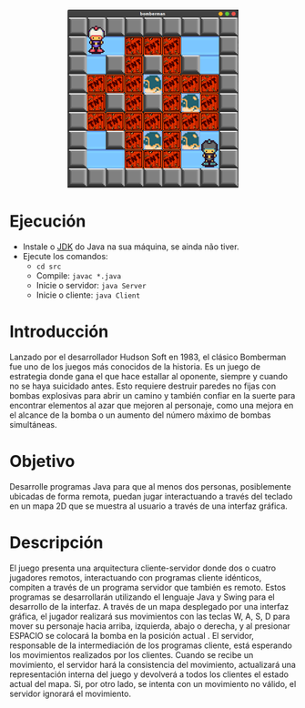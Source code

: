 <p align="center">
    <br>
    <img src="./images/play.png" width="300"/>
    </a>
    <br>
</p>

# Ejecución
- Instale o [JDK](https://www.oracle.com/technetwork/java/javase/downloads) do Java na sua máquina, se ainda não tiver.
- Ejecute los comandos:
   - `cd src`
   - Compile: `javac *.java`
   - Inicie o servidor: `java Server`
   - Inicie o cliente: `java Client`

# Introducción

Lanzado por el desarrollador Hudson Soft en 1983, el clásico Bomberman fue uno de los juegos más conocidos de la historia. Es un juego de estrategia donde gana el que hace estallar al oponente, siempre y cuando no se haya suicidado antes. Esto requiere destruir paredes no fijas con bombas explosivas para abrir un camino y también confiar en la suerte para encontrar elementos al azar que mejoren al personaje, como una mejora en el alcance de la bomba o un aumento del número máximo de bombas simultáneas.

# Objetivo

Desarrolle programas Java para que al menos dos personas, posiblemente ubicadas de forma remota, puedan jugar interactuando a través del teclado en un mapa 2D que se muestra al usuario a través de una interfaz gráfica.

# Descripción
El juego presenta una arquitectura cliente-servidor donde dos o cuatro jugadores remotos, interactuando con programas cliente idénticos, compiten a través de un programa servidor que también es remoto. Estos programas se desarrollarán utilizando el lenguaje Java y Swing para el desarrollo de la interfaz.
A través de un mapa desplegado por una interfaz gráfica, el jugador realizará sus movimientos con las teclas W, A, S, D para mover su personaje hacia arriba, izquierda, abajo o derecha, y al presionar ESPACIO se colocará la bomba en la posición actual . El servidor, responsable de la intermediación de los programas cliente, está esperando los movimientos realizados por los clientes. Cuando se recibe un movimiento, el servidor hará la consistencia del movimiento, actualizará una representación interna del juego y devolverá a todos los clientes el estado actual del mapa. Si, por otro lado, se intenta con un movimiento no válido, el servidor ignorará el movimiento.

